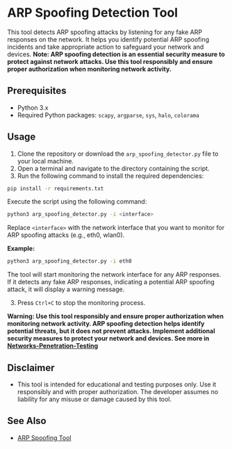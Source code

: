 # ARP Spoofing Detection Tool

This tool detects ARP spoofing attacks by listening for any fake ARP responses on the network. It helps you identify potential ARP spoofing incidents and take appropriate action to safeguard your network and devices. **Note: ARP spoofing detection is an essential security measure to protect against network attacks. Use this tool responsibly and ensure proper authorization when monitoring network activity.**


## Prerequisites
- Python 3.x 
- Required Python packages: `scapy`, `argparse`, `sys`, `halo`, `colorama`

## Usage 
1. Clone the repository or download the `arp_spoofing_detector.py` file to your local machine. 
2. Open a terminal and navigate to the directory containing the script. 
3. Run the following command to install the required dependencies:
```bash
pip install -r requirements.txt
```


Execute the script using the following command:
```bash
python3 arp_spoofing_detector.py -i <interface>
```
Replace `<interface>` with the network interface that you want to monitor for ARP spoofing attacks (e.g., eth0, wlan0).

**Example:**
```bash
python3 arp_spoofing_detector.py -i eth0
```

The tool will start monitoring the network interface for any ARP responses. If it detects any fake ARP responses, indicating a potential ARP spoofing attack, it will display a warning message.

3. Press `Ctrl+C` to stop the monitoring process.

**Warning: Use this tool responsibly and ensure proper authorization when monitoring network activity. ARP spoofing detection helps identify potential threats, but it does not prevent attacks. Implement additional security measures to protect your network and devices. See more in [Networks-Penetration-Testing](https://github.com/Saalehh/Networks-Penetration-Testing)**

## Disclaimer

- This tool is intended for educational and testing purposes only. Use it responsibly and with proper authorization. The developer assumes no liability for any misuse or damage caused by this tool.


## See Also
- [ARP Spoofing Tool](https://github.com/Saalehh/Networks-Penetration-Testing/tree/main/ARP%20Spoofing%20Tool "ARP Spoofing Tool")



